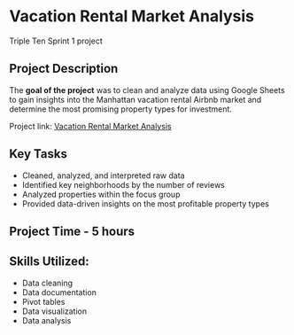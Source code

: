 # Vacation Rental Market Analysis
Triple Ten Sprint 1 project

## Project Description

The **goal of the project** was to clean and analyze data using Google Sheets to gain insights into the Manhattan vacation rental Airbnb market and determine the most promising property types for investment.

Project link: [Vacation Rental Market Analysis](https://docs.google.com/spreadsheets/d/16bcWJf49hZHGHhQKL9A-Ky9aKMbb5U6YDSwfTBidfjg/edit?gid=926636957#gid=926636957)

## Key Tasks

* Cleaned, analyzed, and interpreted raw data
* Identified key neighborhoods by the number of reviews
* Analyzed properties within the focus group
* Provided data-driven insights on the most profitable property types

## Project Time - 5 hours

## Skills Utilized:

* Data cleaning
* Data documentation
* Pivot tables
* Data visualization
* Data analysis  
